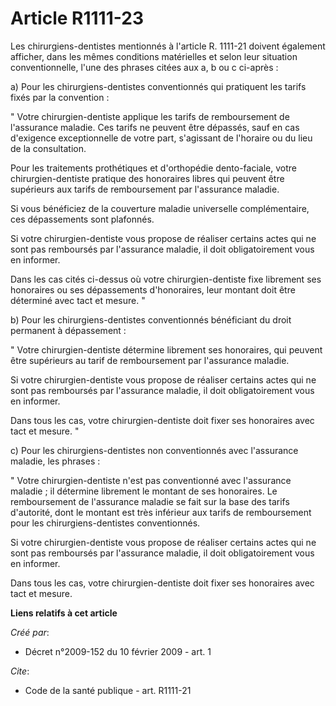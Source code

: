 # Article R1111-23

Les chirurgiens-dentistes mentionnés à l'article R. 1111-21 doivent également afficher, dans les mêmes conditions matérielles
et selon leur situation conventionnelle, l'une des phrases citées aux a, b ou c ci-après : 

a) Pour les chirurgiens-dentistes conventionnés qui pratiquent les tarifs fixés par la convention : 

" Votre chirurgien-dentiste applique les tarifs de remboursement de l'assurance maladie. Ces tarifs ne peuvent être dépassés,
sauf en cas d'exigence exceptionnelle de votre part, s'agissant de l'horaire ou du lieu de la consultation. 

Pour les traitements prothétiques et d'orthopédie dento-faciale, votre chirurgien-dentiste pratique des honoraires libres qui
peuvent être supérieurs aux tarifs de remboursement par l'assurance maladie. 

Si vous bénéficiez de la couverture maladie universelle complémentaire, ces dépassements sont plafonnés. 

Si votre chirurgien-dentiste vous propose de réaliser certains actes qui ne sont pas remboursés par l'assurance maladie, il
doit obligatoirement vous en informer. 

Dans les cas cités ci-dessus où votre chirurgien-dentiste fixe librement ses honoraires ou ses dépassements d'honoraires,
leur montant doit être déterminé avec tact et mesure. " 

b) Pour les chirurgiens-dentistes conventionnés bénéficiant du droit permanent à dépassement : 

" Votre chirurgien-dentiste détermine librement ses honoraires, qui peuvent être supérieurs au tarif de remboursement par
l'assurance maladie. 

Si votre chirurgien-dentiste vous propose de réaliser certains actes qui ne sont pas remboursés par l'assurance maladie, il
doit obligatoirement vous en informer. 

Dans tous les cas, votre chirurgien-dentiste doit fixer ses honoraires avec tact et mesure. " 

c) Pour les chirurgiens-dentistes non conventionnés avec l'assurance maladie, les phrases : 

" Votre chirurgien-dentiste n'est pas conventionné avec l'assurance maladie ; il détermine librement le montant de ses
honoraires. Le remboursement de l'assurance maladie se fait sur la base des tarifs d'autorité, dont le montant est très
inférieur aux tarifs de remboursement pour les chirurgiens-dentistes conventionnés. 

Si votre chirurgien-dentiste vous propose de réaliser certains actes qui ne sont pas remboursés par l'assurance maladie, il
doit obligatoirement vous en informer. 

Dans tous les cas, votre chirurgien-dentiste doit fixer ses honoraires avec tact et mesure.

**Liens relatifs à cet article**

_Créé par_:

  - Décret n°2009-152 du 10 février 2009 - art. 1

_Cite_:

  - Code de la santé publique - art. R1111-21
